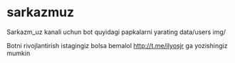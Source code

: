 # sarkazmuz
Sarkazm_uz kanali uchun bot
quyidagi papkalarni yarating
data/users
img/

Botni rivojlantirish istagingiz bolsa bemalol 
http://t.me/ilyosjr ga yozishingiz mumkin
